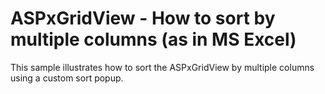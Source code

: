 # ASPxGridView - How to sort by multiple columns (as in MS Excel)


<p>This sample illustrates how to sort the ASPxGridView by multiple columns using a custom sort popup.</p>

<br/>


